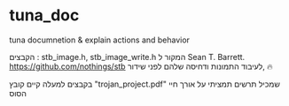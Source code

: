 # tuna_doc
tuna documnetion &amp; explain actions and behavior

הקבצים : stb_image.h, stb_image_write.h המקור ל  Sean T. Barrett.
https://github.com/nothings/stb
לעיבוד התמונות ודחיסה שלהם לפני שידור, 🔥

בקבצים למעלה קיים קובץ "trojan_project.pdf" שמכיל תרשים תמציתי על אורך חיי הסוס


